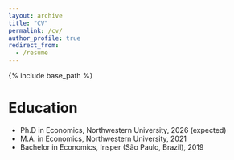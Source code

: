 ```yaml
---
layout: archive
title: "CV"
permalink: /cv/
author_profile: true
redirect_from:
  - /resume
---
```


{% include base_path %}

Education
======
* Ph.D in Economics, Northwestern University, 2026 (expected)
* M.A. in Economics, Northwestern University, 2021
* Bachelor in Economics, Insper (São Paulo, Brazil), 2019
